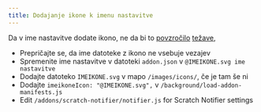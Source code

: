 ```yaml
---
title: Dodajanje ikone k imenu nastavitve
---
```

Da v ime nastavitve dodate ikono, ne da bi to [povzročilo](https://github.com/ScratchAddons/ScratchAddons/pull/1529) [težave](https://github.com/ScratchAddons/ScratchAddons/commit/ead64b9da1434e7ed593c141cba7b02addd70a54),

- Prepričajte se, da ime datoteke z ikono ne vsebuje vezajev
- Spremenite ime nastavitve v datoteki `addon.json` v `@IMEIKONE.svg ime nastavitve`
- Dodajte datoteko `IMEIKONE.svg` v mapo `/images/icons/`, če je tam še ni
- Dodajte `imeikoneIcon: "@IMEIKONE.svg",` v `/background/load-addon-manifests.js`
- Edit `/addons/scratch-notifier/notifier.js` for Scratch Notifier settings